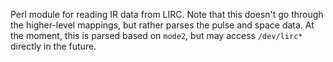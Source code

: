 Perl module for reading IR data from LIRC. Note that this doesn't go through the 
higher-level mappings, but rather parses the pulse and space data. At the moment, 
this is parsed based on `mode2`, but may access `/dev/lirc*` directly in the future.
